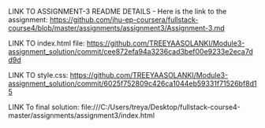 LINK TO ASSIGNMENT-3 README DETAILS - 
Here is the link to the assignment: 
https://github.com/jhu-ep-coursera/fullstack-course4/blob/master/assignments/assignment3/Assignment-3.md

LINK TO index.html file:
https://github.com/TREEYAASOLANKI/Module3-assignment_solution/commit/cee872efa94a3236cad3bef00e9233e2eca7dd9d

LINK TO style.css:
https://github.com/TREEYAASOLANKI/Module3-assignment_solution/commit/6025f752809c426ca1044eb59331f71526bf8d15

LINK To final solution:
file:///C:/Users/treya/Desktop/fullstack-course4-master/assignments/assignment3/index.html
